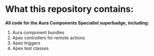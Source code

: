 # What this repository contains:
**All code for the Aura Components Specialist superbadge, including:**
1. Aura component bundles
2. Apex controllers for remote actions
3. Apex triggers
4. Apex test classes